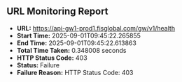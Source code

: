 ## URL Monitoring Report

- **URL:** https://api-gw1-prod1.fisglobal.com/gw/v1/health
- **Start Time:** 2025-09-01T09:45:22.265855
- **End Time:** 2025-09-01T09:45:22.613863
- **Total Time Taken:** 0.348008 seconds
- **HTTP Status Code:** 403
- **Status:** Failure
- **Failure Reason:** HTTP Status Code: 403
